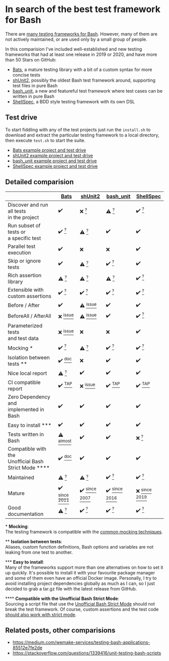 # In search of the best test framework for Bash

There are [many testing frameworks for Bash](https://stackoverflow.com/questions/1339416/unit-testing-bash-scripts).
However, many of them are not actively maintained, or are used only by a small group of people.

In this comparision I've included well-established and new testing frameworks that had at least one release in
2019 or 2020, and have more than 50 Stars on GitHub:

- [Bats](https://github.com/bats-core/bats-core), a mature testing library with a bit of a custom syntax for more concise tests
- [shUnit2](https://github.com/kward/shunit2), possibly the oldest Bash test framework around, supporting test files in pure Bash
- [bash_unit](https://github.com/pgrange/bash_unit), a new and featureful test framework where test cases can be written in pure Bash
- [ShellSpec](https://github.com/shellspec/shellspec), a BDD style testing framework with its own DSL


## Test drive

To start fiddling with any of the test projects just run the `install.sh` to download and extract the particular
testing framework to a local directory, then execute `test.sh` to start the suite.

- [Bats example project and test drive](example-bats)  
- [shUnit2 example project and test drive](example-shunit2)
- [bash_unit example project and test drive](example-bash_unit)
- [ShellSpec example project and test drive](example-shellspec)


## Detailed comparision

|                                                             | [Bats](https://github.com/bats-core/bats-core)                                          | [shUnit2](https://github.com/kward/shunit2)                                                                                  | [bash_unit](https://github.com/pgrange/bash_unit)                        | [ShellSpec](https://github.com/shellspec/shellspec)                        |
|-------------------------------------------------------------|-----------------------------------------------------------------------------------------|------------------------------------------------------------------------------------------------------------------------------|--------------------------------------------------------------------------|----------------------------------------------------------------------------|
| Discover and run all tests<br/>in the project               | ✔️                                                                                       | ❌ [<sup>?</sup>](example-shunit2#test-discovery)                                                                             | ⚠ [<sup>?</sup>](example-bash_unit#test-discovery)                       | ✔️ [<sup>?</sup>](example-shellspec#test-discovery)                         |
| Run subset of tests or<br/>a specific test                  | ✔️ [<sup>?</sup>](example-bats#test-discovery)                                           | ⚠ [<sup>?</sup>](example-shunit2#test-discovery)                                                                             | ✔️                                                                        | ✔️                                                                          |
| Parallel test execution                                     | ✔️                                                                                       | ❌                                                                                                                            | ❌                                                                        | ✔️                                                                          |
| Skip or ignore tests                                        | ✔️                                                                                       | ⚠ [<sup>?</sup>](example-shunit2#skip-tests)                                                                                 | ✔️ [<sup>?</sup>](example-bash_unit#skip-tests)                           | ✔️                                                                          |
| Rich assertion library                                      | ⚠ [<sup>?</sup>](example-bats#assertions)                                               | ⚠ [<sup>?</sup>](example-shunit2#assertions)                                                                                 | ⚠ [<sup>?</sup>](example-bash_unit#assertions)                           | ✔️ [<sup>?</sup>](example-shellspec#assertions)                             |
| Extensible with custom assertions                           | ✔️ [<sup>?</sup>](example-bats#custom-assertions)                                        | ✔️ [<sup>?</sup>](example-shunit2#custom-assertions)                                                                          | ✔️ [<sup>?</sup>](example-bash_unit#custom-assertions)                    | ✔️ [<sup>?</sup>](example-shellspec#custom-assertions)                      |
| Before / After                                              | ✔️                                                                                       | ⚠ [<sup>issue</sup>](https://github.com/kward/shunit2/issues/112)                                                            | ✔️                                                                        | ✔️                                                                          |
| BeforeAll / AfterAll                                        | ❌ [<sup>issue</sup>](example-bats#test-discovery)                                       | ⚠ [<sup>issue</sup>](https://github.com/kward/shunit2/issues/112)                                                            | ✔️                                                                        | ✔️ [<sup>?</sup>](example-shellspec#test-format)                            |
| Parameterized tests<br/>and test data                       | ❌ [<sup>issue</sup>](https://github.com/sstephenson/bats/issues/136)                    | ❌                                                                                                                            | ❌                                                                        | ✔️                                                                          |
| Mocking \*                                                  | ✔️ [<sup>?</sup>](example-bats#mocking)                                                  | ⚠ [<sup>?</sup>](example-shunit2#mocking)                                                                                    | ✔️ [<sup>?</sup>](example-bash_unit#mocking)                              | ✔️ [<sup>?</sup>](example-shellspec#mocking)                                |
| Isolation between tests \*\*                                | ✔️ [<sup>doc</sup>](https://github.com/bats-core/bats-core/wiki/Bats-Evaluation-Process) | ❌                                                                                                                            | ✔️                                                                       | ✔️                                                                          |
| Nice local report                                           | ⚠ [<sup>?</sup>](example-bats#report)                                                   | ✔️                                                                                                                            | ✔️                                                                        | ✔️                                                                          |
| CI compatible report                                        | ✔️ [<sup>TAP</sup>](http://testanything.org/)                                            | ❌ [<sup>issue</sup>](https://github.com/kward/shunit2/issues/31)                                                             | ✔️ [<sup>TAP</sup>](http://testanything.org/)                             | ✔️ [<sup>TAP</sup>](http://testanything.org/)                               |
| Zero Dependency and<br/>implemented in Bash                 | ✔️                                                                                       | ✔️                                                                                                                            | ✔️                                                                        | ✔️                                                                          |
| Easy to install \*\*\*                                      | ✔️                                                                                       | ✔️                                                                                                                            | ✔️                                                                        | ✔️                                                                          |
| Tests written in Bash                                       | ⚠ [<sup>almost</sup>](example-bats#test-format)                                         | ✔️                                                                                                                            | ✔️                                                                        | ❌ [<sup>?</sup>](example-shellspec#test-format)                            |
| Compatible with the <br/>Unofficial Bash Strict Mode \*\*\*\* | ✔️ [<sup>doc</sup>](https://github.com/bats-core/bats-core/pull/26)                      | ✔️                                                                                                                            | ✔️                                                                        | ✔️                                                                          |
| Maintained                                                  | ⚠ [<sup>?</sup>](example-bats#activity)                                                 | ⚠ [<sup>?</sup>](example-shunit2#activity)                                                                                   | ✔️ [<sup>?</sup>](example-bash_unit#activity)                             | ✔️ [<sup>?</sup>](example-shellspec#activity)                               |
| Mature                                                      | ✔️ [<sup>since 2011</sup>](https://github.com/bats-core/bats-core/releases)              | ✔️ [<sup>since 2007</sup>](https://github.com/kward/shunit2/commits/master?after=0f0a77b6b257f24d2b3ef1b28096fdd154a19f22+10) | ✔️ [<sup>since 2016</sup>](https://github.com/pgrange/bash_unit/releases) | ❌ [<sup>since 2019</sup>](https://github.com/shellspec/shellspec/releases) |
| Good documentation                                          | ⚠ [<sup>?</sup>](example-bats#documentation)                                            | ✔️ [<sup>?</sup>](example-shunit2#documentation)                                                                              | ✔️ [<sup>?</sup>](example-bash_unit#documentation)                        | ✔️ [<sup>?</sup>](example-shellspec#documentation)                          |

\* **Mocking**:<br/>
The testing framework is compatible with the [common mocking techniques](https://github.com/dodie/testing-in-bash/tree/master/mocking).

\*\* **Isolation between tests**:<br/>
Aliases, custom function definitions, Bash options and variables are not leaking from one test
to another.

\*\*\* **Easy to install**:<br/>
Many of the frameworks support more than one alternatives on how to set it up quickly. It's possible
to install it with your favourite package manager and some of them even have an official Docker image.
Personally, I try to avoid installing project dependencies globally as much as I can,
so I just decided to grab a tar.gz file with the latest release from GitHub.

\*\*\*\* **Compatible with the Unofficial Bash Strict Mode**:<br/>
Sourcing a script file that use the [Unofficial Bash Strict Mode](http://redsymbol.net/articles/unofficial-bash-strict-mode/) should
not break the test framework. Of course, custom assertions and the test code
[should also work with strict mode](https://github.com/dodie/testing-in-bash/tree/master/strictmode).


## Related posts, other comparisions

- https://medium.com/wemake-services/testing-bash-applications-85512e7fe2de
- https://stackoverflow.com/questions/1339416/unit-testing-bash-scripts
